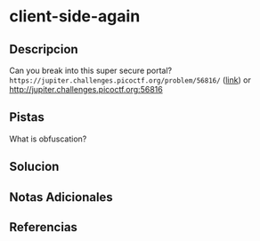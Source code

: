 # client-side-again

## Descripcion
Can you break into this super secure portal? `https://jupiter.challenges.picoctf.org/problem/56816/` ([link](https://jupiter.challenges.picoctf.org/problem/56816/)) or http://jupiter.challenges.picoctf.org:56816

## Pistas
What is obfuscation?

## Solucion 


## Notas Adicionales

## Referencias
